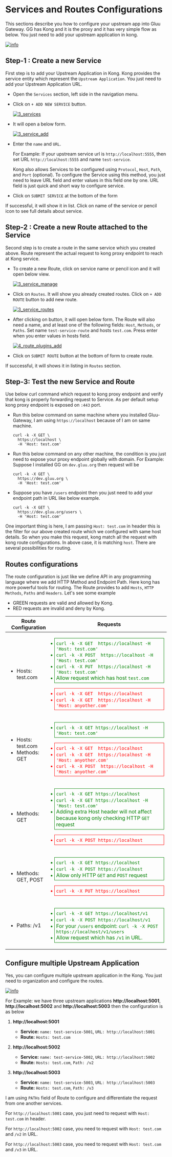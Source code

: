 # Services and Routes Configurations

This sections describe you how to configure your upstream app into Gluu Gateway. GG has Kong and it is the proxy and it has very simple flow as below. You just need to add your upstream application in kong.

[![info](../img/how-kong-proxy-works.png)](../img/how-kong-proxy-works.png)
 
## Step-1 : Create a new Service

First step is to add your Upstream Application in Kong. Kong provides the service entity which represent the `Upstream Application`. You just need to add your Upstream Application URL.

- Open the `Services` section, left side in the navigation menu.

- Click on `+ ADD NEW SERVICE` button.

    [![3_services](../img/3_services.png)](../img/3_services.png)

- It will open a below form.  

    [![3_service_add](../img/3_service_add.png)](../img/3_service_add.png)

- Enter the `name` and `URL`. 
    
    For Example: If your upstream service url is `http://localhost:5555`, then set URL `http://localhost:5555` and name `test-service`.
    
    Kong also allows Services to be configured using `Protocol`, `Host`, `Path`, and `Port` (optional). To configure the Service using this method, you just need to leave URL field and enter values in this field one by one. URL field is just quick and short way to configure service. 

- Click on `SUBMIT SERVICE` at the bottom of the form

If successful, it will show it in list. Click on name of the service or pencil icon to see full details about service. 

## Step-2 : Create a new Route attached to the Service

Second step is to create a route in the same service which you created above. Route represent the actual request to kong proxy endpoint to reach at Kong service.

- To create a new Route, click on service name or pencil icon and it will open below view.

     [![3_service_manage](../img/3_service_manage.png)](../img/3_service_manage.png) 
     
- Click on `Routes`. It will show you already created routes. Click on `+ ADD ROUTE` button to add new route. 

     [![3_service_routes](../img/3_service_routes.png)](../img/3_service_routes.png)

- After clicking on button, it will open below form. The Route will also need a name, and at least one of the following fields: `Host`, `Methods`, or `Paths`. Set name `test-service-route` and hosts `test.com`. Press enter when you enter values in hosts field.

     [![4_route_plugins_add](../img/4_route_add.png)](../img/4_route_add.png) 

- Click on `SUBMIT ROUTE` button at the bottom of form to create route.

If successful, it will shows it in listing in `Routes` section.

## Step-3: Test the new Service and Route

Use below curl command which request to kong proxy endpoint and verify that kong is properly forwarding request to Service. As per default setup kong proxy endpoint is exposed on `:443` port.

- Run this below command on same machine where you installed Gluu-Gateway, I am using `https://localhost` because of I am on same machine.

     ```
     curl -k -X GET \
       https://localhost \
       -H 'Host: test.com'
     ```

- Run this below command on any other machine, the condition is you just need to expose your proxy endpoint globally with domain. For Example: Suppose I installed GG on `dev.gluu.org` then request will be 

     ```
     curl -k -X GET \
       https://dev.gluu.org \
       -H 'Host: test.com'
     ```

- Suppose you have `/users` endpoint then you just need to add your endpoint path in URL like below example.

     ```
     curl -k -X GET \
       https://dev.gluu.org/users \
       -H 'Host: test.com'
     ```

One important thing is here, I am passing `Host: test.com` in header this is the filter for our above created route which we configured with same host details. So when you make this request, kong match all the request with kong route configurations. In above case, it is matching `host`. There are several possibilities for routing.

## Routes configurations

The route configuration is just like we define API in any programming language where we add HTTP Method and Endpoint Path. Here kong has more powerful tools for routing. The Route provides to add `Hosts`, `HTTP Methods`, `Paths` and `Headers`. Let's see some example

- GREEN requests are valid and allowed by Kong.
- RED requests are invalid and deny by Kong.

| Route Configuration | Requests |
|---------------------|---------|
| <ul><li>Hosts: test.com</li></ul>|<ul style="color:green;padding:5px;border:1px solid green;"><li>`curl -k -X GET  https://localhost -H 'Host: test.com'`</li><li>`curl -k -X POST  https://localhost -H 'Host: test.com'`</li><li>`curl -k -X PUT  https://localhost -H 'Host: test.com'`</li><li>Allow request which has host `test.com`</li></ul><ul style="color:red;padding:5px;border:1px solid red;"><li>`curl -k -X GET  https://localhost`</li><li>`curl -k -X GET  https://localhost -H 'Host: anyother.com'`</li></ul>|
| <ul><li>Hosts: test.com</li><li>Methods: GET</li></ul>|<ul style="color:green;padding:5px;border:1px solid green;"><li>`curl -k -X GET https://localhost -H 'Host: test.com'`</li></ul><ul style="color:red;padding:5px;border:1px solid red;"><li>`curl -k -X GET  https://localhost`</li><li>`curl -k -X GET  https://localhost -H 'Host: anyother.com'`</li><li>`curl -k -X POST  https://localhost -H 'Host: anyother.com'`</li></ul>|
| <ul><li>Methods: GET</li></ul>|<ul style="color:green;padding:5px;border:1px solid green;"><li>`curl -k -X GET https://localhost`</li><li>`curl -k -X GET https://localhost -H 'Host: test.com'`</li><li>Adding extra Host header will not affect because kong only checking HTTP `GET` request</li></ul><ul style="color:red;padding:5px;border:1px solid red;"><li>`curl -k -X POST https://localhost`</li></ul>|
| <ul><li>Methods: GET, POST</li></ul>|<ul style="color:green;padding:5px;border:1px solid green;"><li>`curl -k -X GET https://localhost`</li><li>`curl -k -X POST https://localhost`</li><li>Allow only HTTP `GET` and `POST` request</li></ul><ul style="color:red;padding:5px;border:1px solid red;"><li>`curl -k -X PUT https://localhost`</li></ul>|
| <ul><li>Paths: /v1 </li></ul> | <ul style="color:green;padding:5px;border:1px solid green;"><li>`curl -k -X GET https://localhost/v1`</li><li>`curl -k -X POST https://localhost/v1`</li><li>For your `/users` endpoint: `curl -k -X POST https://localhost/v1/users`</li><li>Allow request which has `/v1` in URL.</li></ul> |

## Configure multiple Upstream Application

Yes, you can configure multiple upstream application in the Kong. You just need to organization and configure the routes.

[![info](../img/how-kong-proxy-works-multiple-upstreams.png)](../img/how-kong-proxy-works-multiple-upstreams.png)

For Example: we have three upstream applications **http://localhost:5001**, **http://localhost:5002** and **http://localhost:5003** then the configuration is as below

1. **http://localhost:5001**

      - **Service:** `name: test-service-5001`, `URL: http://localhost:5001`
      - **Route:** `Hosts: test.com`
      
1. **http://localhost:5002**

      - **Service:** `name: test-service-5002`, `URL: http://localhost:5002`
      - **Route:** `Hosts: test.com`, `Path: /v2`      

1. **http://localhost:5003**

      - **Service:** `name: test-service-5003`, `URL: http://localhost:5003`
      - **Route:** `Hosts: test.com`, `Path: /v3`      

I am using `PATHs` field of Route to configure and differentiate the request from one another services. 

For `http://localhost:5001` case, you just need to request with `Host: test.com` in header.

For `http://localhost:5002` case, you need to request with `Host: test.com` and `/v2` in URL.

For `http://localhost:5003` case, you need to request with `Host: test.com` and `/v3` in URL.

